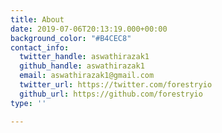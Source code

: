 ```yaml
---
title: About
date: 2019-07-06T20:13:19.000+00:00
background_color: "#B4CEC8"
contact_info:
  twitter_handle: aswathirazak1
  github_handle: aswathirazak1
  email: aswathirazak1@gmail.com
  twitter_url: https://twitter.com/forestryio
  github_url: https://github.com/forestryio
type: ''

---
```

## 